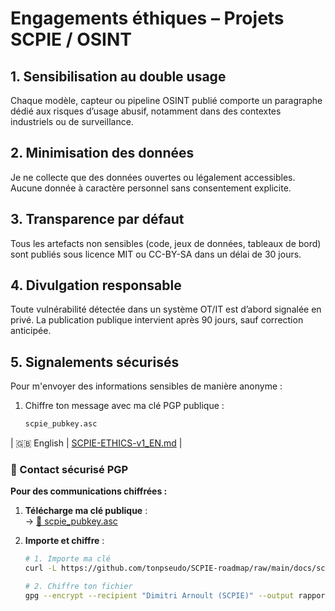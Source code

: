 #  Engagements éthiques – Projets SCPIE / OSINT


## 1. Sensibilisation au double usage  
Chaque modèle, capteur ou pipeline OSINT publié comporte un paragraphe dédié aux risques d’usage abusif, notamment dans des contextes industriels ou de surveillance.

## 2. Minimisation des données  
Je ne collecte que des données ouvertes ou légalement accessibles. Aucune donnée à caractère personnel sans consentement explicite.

## 3. Transparence par défaut  
Tous les artefacts non sensibles (code, jeux de données, tableaux de bord) sont publiés sous licence MIT ou CC-BY-SA dans un délai de 30 jours.

## 4. Divulgation responsable  
Toute vulnérabilité détectée dans un système OT/IT est d’abord signalée en privé. La publication publique intervient après 90 jours, sauf correction anticipée.

## 5. Signalements sécurisés  
Pour m'envoyer des informations sensibles de manière anonyme :  
1. Chiffre ton message avec ma clé PGP publique :  
   ```bash
   scpie_pubkey.asc

| 🇬🇧 English | [SCPIE-ETHICS-v1_EN.md](./SCPIE-ETHICS-v1_EN.md) |

### 🔐 Contact sécurisé PGP  
**Pour des communications chiffrées :**  

1. **Télécharge ma clé publique** :  
   → [📎 scpie_pubkey.asc](https://github.com/AtomicForesight/SCPIE-roadmap/raw/main/docs/scpie_pubkey.asc)  

2. **Importe et chiffre** :  
   ```bash
   # 1. Importe ma clé
   curl -L https://github.com/tonpseudo/SCPIE-roadmap/raw/main/docs/scpie_pubkey.asc | gpg --import
   
   # 2. Chiffre ton fichier
   gpg --encrypt --recipient "Dimitri Arnoult (SCPIE)" --output rapport.asc rapport.pdf
